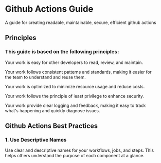 # Github Actions Guide

A guide for creating readable, maintainable, secure, efficient github actions

## Principles

### This guide is based on the following principles:

Your work is easy for other developers to read, review, and maintain.

Your work follows consistent patterns and standards, making it easier for the team to understand and reuse them.

Your work is optimized to minimize resource usage and reduce costs.

Your work follows the principle of least privilege to enhance security.

Your work provide clear logging and feedback, making it easy to track what's happening and quickly diagnose issues.


## Github Actions Best Practices

### 1. Use Descriptive Names

Use clear and descriptive names for your workflows, jobs, and steps. This helps others understand the purpose of each component at a glance.

